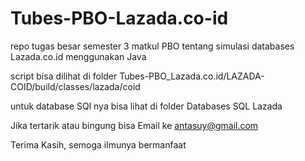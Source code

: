 # Tubes-PBO-Lazada.co-id
repo tugas besar semester 3 matkul PBO tentang simulasi databases Lazada.co.id menggunakan Java

script bisa dilihat di folder Tubes-PBO_Lazada.co.id/LAZADA-COID/build/classes/lazada/coid

untuk database SQl nya bisa lihat di folder Databases SQL Lazada

Jika tertarik atau bingung bisa Email ke antasuy@gmail.com

Terima Kasih, semoga ilmunya bermanfaat
